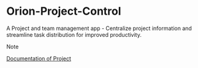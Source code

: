 # Orion-Project-Control
A Project and team management app - Centralize project information and streamline task distribution for improved productivity.

> [!NOTE]  
> [Documentation of Project](https://docs.google.com/document/d/16eYsLs49jxVMfqwAPpU9WbC5AG81JOVVUoDsdV2k-iY/edit)
